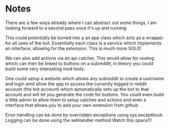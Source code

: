 # Notes

There are a few ways already where I can abstract out some things, I am looking forward to a second pass once
it's up and running

This could potentially be turned into a an app class which acts as a wrapper
for all uses of the bot.  Essentially each class is a service which implements
an interface, allowing for the extension.  This is much more SOLID

We can also add actions via an api catcher, This would allow for routing which
can then be linked to buttons on a subreddit, in theory you could build some
very interesting mod tools.

One could setup a website which allows any subreddit to create a username and login
amd allow the app to access the currently logged in reddit account (the bot account)
which automatically sets up the bot to that account and  will let you generate the
code for buttons.  You could even build a little admin to allow them to setup
catches and actions and even a interface that allows you to add your own extension
from github

Error handling can be done by overridden exceptions using sys.excepthook
Logging can be done using the setHandler method
Watch this space!!!